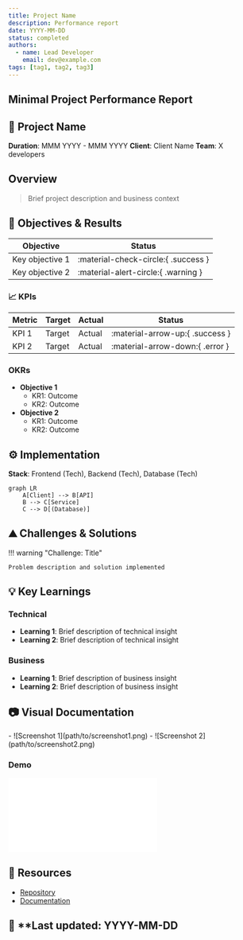 ```yaml
---
title: Project Name
description: Performance report
date: YYYY-MM-DD
status: completed
authors:
  - name: Lead Developer
    email: dev@example.com
tags: [tag1, tag2, tag3]
---
```


## Minimal Project Performance Report

## :rocket: Project Name

**Duration**: MMM YYYY - MMM YYYY **Client**: Client Name **Team**: X developers

## Overview

> Brief project description and business context

## :dart: Objectives & Results

| Objective       | Status                              |
| --------------- | ----------------------------------- |
| Key objective 1 | :material-check-circle:{ .success } |
| Key objective 2 | :material-alert-circle:{ .warning } |

### :chart_with_upwards_trend: KPIs

| Metric | Target | Actual | Status                          |
| ------ | ------ | ------ | ------------------------------- |
| KPI 1  | Target | Actual | :material-arrow-up:{ .success } |
| KPI 2  | Target | Actual | :material-arrow-down:{ .error } |

### OKRs

- **Objective 1**
    - KR1: Outcome
    - KR2: Outcome
- **Objective 2**
    - KR1: Outcome
    - KR2: Outcome

## :gear: Implementation

**Stack**: Frontend (Tech), Backend (Tech), Database (Tech)

```mermaid
graph LR
    A[Client] --> B[API]
    B --> C[Service]
    C --> D[(Database)]
```

## ⛰ Challenges & Solutions

!!! warning "Challenge: Title"

    Problem description and solution implemented

## 💡 Key Learnings

### Technical

- **Learning 1**: Brief description of technical insight
- **Learning 2**: Brief description of technical insight

### Business

- **Learning 1**: Brief description of business insight
- **Learning 2**: Brief description of business insight

## 📷 Visual Documentation

<div class="grid cards" markdown>
- ![Screenshot 1](path/to/screenshot1.png)
- ![Screenshot 2](path/to/screenshot2.png)
</div>

### Demo

<div class="video-wrapper">
  <iframe src="[video-url]" title="Demo" frameborder="0" allowfullscreen></iframe>
</div>

## 🔗 Resources

- [Repository](url)
- [Documentation](url)

## 📝 \*\*Last updated: YYYY-MM-DD
